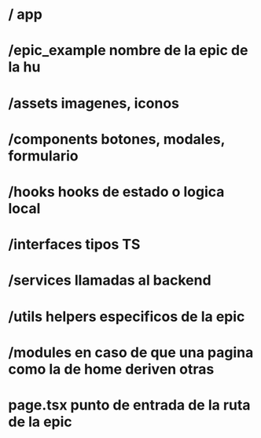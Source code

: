 # / app
#    /epic_example   nombre de la epic de la hu 
#    /assets         imagenes, iconos 
#    /components     botones, modales, formulario
#    /hooks          hooks de estado o logica local
#    /interfaces     tipos TS
#    /services       llamadas al backend 
#    /utils          helpers especificos de la epic
#    /modules        en caso de que una pagina como la de home deriven otras 
# page.tsx        punto de entrada de la ruta de la epic